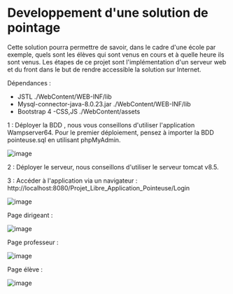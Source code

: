 # Developpement d'une solution de pointage
 Cette solution pourra permettre de savoir, dans le cadre d'une école par exemple, quels sont les élèves qui sont venus en cours et à quelle heure ils sont venus. Les étapes de ce projet sont l'implémentation d'un serveur web et du front dans le but de rendre accessible la solution sur Internet.

Dépendances : 
 - JSTL ./WebContent/WEB-INF/lib
 - Mysql-connector-java-8.0.23.jar ./WebContent/WEB-INF/lib
 - Bootstrap 4 -CSS,JS ./WebContent/assets


1 : Déployer la BDD , nous vous conseillons d'utiliser l'application Wampserver64. 
Pour le premier déploiement, pensez à importer la BDD pointeuse.sql en utilisant phpMyAdmin.

![image](https://user-images.githubusercontent.com/56535810/111903391-5e547500-8a42-11eb-9a17-36a15f104f41.png)

2 : Déployer le serveur, nous conseillons d'utiliser le serveur tomcat v8.5.


3 : Accéder à l'application via un navigateur : http://localhost:8080/Projet_Libre_Application_Pointeuse/Login

![image](https://user-images.githubusercontent.com/56535810/111903473-c440fc80-8a42-11eb-876b-d71d35eff385.png)


Page dirigeant :

![image](https://user-images.githubusercontent.com/56535810/111903494-da4ebd00-8a42-11eb-89ad-c1df7bacf575.png)


Page professeur :

![image](https://user-images.githubusercontent.com/56535810/111903509-eaff3300-8a42-11eb-999e-2457fe57d8ba.png)


Page élève :

![image](https://user-images.githubusercontent.com/56535810/111903517-f7838b80-8a42-11eb-8543-726295743ef1.png)

